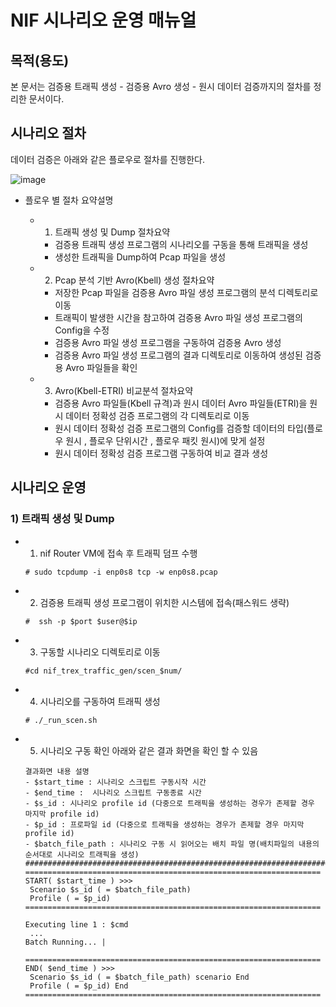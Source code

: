 
# NIF 시나리오 운영 매뉴얼 

## 목적(용도)
본 문서는 검증용 트래픽 생성 - 검증용 Avro 생성 - 원시 데이터 검증까지의 절차를 정리한 문서이다.

## 시나리오 절차
데이터 검증은 아래와 같은 플로우로 절차를 진행한다.

![image](https://github.com/skysilver1223/nif_readme/assets/109940215/ae6eba67-78a0-4042-8d66-c26b8c0cc5f9)

  * 플로우 별 절차 요약설명
    
    * 1) 트래픽 생성 및 Dump 절차요약
      
      * 검증용 트래픽 생성 프로그램의 시나리오를 구동을 통해 트래픽을 생성
      * 생성한 트래픽을 Dump하여 Pcap 파일을 생성
     
    * 2) Pcap 분석 기반 Avro(Kbell) 생성 절차요약
      
      * 저장한 Pcap 파일을 검증용 Avro 파일 생성 프로그램의 분석 디렉토리로 이동
      * 트래픽이 발생한 시간을 참고하여 검증용 Avro 파일 생성 프로그램의 Config을 수정
      * 검증용 Avro 파일 생성 프로그램을 구동하여 검증용 Avro 생성
      * 검증용 Avro 파일 생성 프로그램의 결과 디렉토리로 이동하여 생성된 검증용 Avro 파일들을 확인
     
    * 3) Avro(Kbell-ETRI) 비교분석 절차요약
         
      * 검증용 Avro 파일들(Kbell 규격)과 원시 데이터 Avro 파일들(ETRI)을 원시 데이터 정확성 검증 프로그램의 각 디렉토리로 이동
      * 원시 데이터 정확성 검증 프로그램의 Config를 검증할 데이터의 타입(플로우 원시 , 플로우 단위시간 , 플로우 패킷 원시)에 맞게 설정
      * 원시 데이터 정확성 검증 프로그램 구동하여 비교 결과 생성

## 시나리오 운영
 
  ### 1) 트래픽 생성 및 Dump
  
   * 1) nif Router VM에 접속 후 트래픽 덤프 수행
       ```
       # sudo tcpdump -i enp0s8 tcp -w enp0s8.pcap
       ```

   * 2) 검증용 트래픽 생성 프로그램이 위치한 시스템에 접속(패스워드 생략)
       ```
       #  ssh -p $port $user@$ip
       ```
       
   * 3) 구동할 시나리오 디렉토리로 이동
       ```
       #cd nif_trex_traffic_gen/scen_$num/
       ```
       
   * 4) 시나리오를 구동하여 트래픽 생성
       ```
       # ./_run_scen.sh
       ```
       
   * 5) 시나리오 구동 확인
      아래와 같은 결과 화면을 확인 할 수 있음
      ```
      결과화면 내용 설명
      - $start_time : 시나리오 스크립트 구동시작 시간
      - $end_time :  시나리오 스크립트 구동종료 시간
      - $s_id : 시나리오 profile id (다중으로 트래픽을 생성하는 경우가 존제할 경우 마지막 profile id)
      - $p_id : 프로파일 id (다중으로 트래픽을 생성하는 경우가 존제할 경우 마지막 profile id)
      - $batch_file_path : 시나리오 구동 시 읽어오는 배치 파일 명(배치파일의 내용의 순서대로 시나리오 트래픽을 생성)
      ######################################################################################################
      ==================================================================
      START( $start_time ) >>>
       Scenario $s_id ( = $batch_file_path)
       Profile ( = $p_id)
      ==================================================================
      
      Executing line 1 : $cmd
       ...
      Batch Running... |
      
      ==================================================================
      END( $end_time ) >>>
       Scenario $s_id ( = $batch_file_path) scenario End
       Profile ( = $p_id) End
      ==================================================================      
      ```
